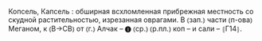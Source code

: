 ---
---

Копсель, Капсель
: обширная всхломленная прибрежная местность со скудной растительностью, изрезанная оврагами. В ⦅зап.⦆ части ⦅п-ова⦆ Меганом, к ⦅В→СВ⦆ от ⦅г.⦆ Алчак – ❶ ⦅ср.⦆ ⦅р.пл.⦆ коп – и сали – ⦃Г14⦄.

